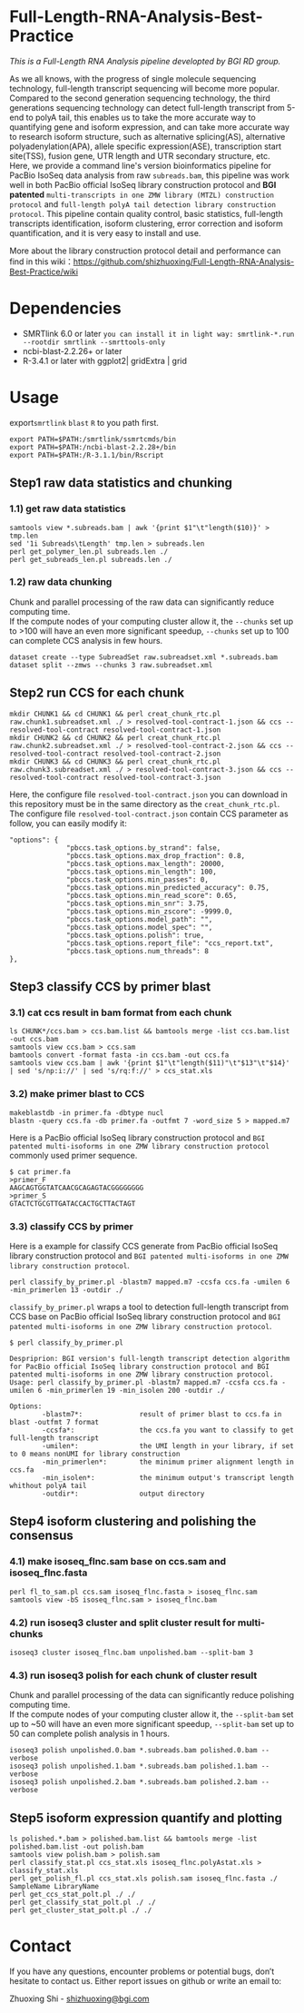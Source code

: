 # Full-Length-RNA-Analysis-Best-Practice
*This is a Full-Length RNA Analysis pipeline developted by BGI RD group.*

As we all knows, with the progress of single molecule sequencing technology, full-length transcript sequencing will become more popular. Compared to the second generation sequencing technology, the third generations sequencing technology can detect full-length transcript from 5-end to polyA tail, this enables us to take the more accurate way to quantifying gene and isoform expression, and can take more accurate way to research isoform structure, such as alternative splicing(AS), alternative polyadenylation(APA), allele specific expression(ASE), transcription start site(TSS), fusion gene, UTR length and UTR secondary structure, etc.   
Here, we provide a command line's version bioinformatics pipeline for PacBio IsoSeq data analysis from raw `subreads.bam`, this pipeline was work well in both PacBio official IsoSeq library construction protocol and **BGI patented** `multi-transcripts in one ZMW library (MTZL) construction protocol` and `full-length polyA tail detection library construction protocol`. This pipeline contain quality control, basic statistics, full-length transcripts identification, isoform clustering, error correction and isoform quantification, and it is very easy to install and use.   

More about the library construction protocol detail and performance can find in this wiki：https://github.com/shizhuoxing/Full-Length-RNA-Analysis-Best-Practice/wiki

# Dependencies   
* SMRTlink 6.0 or later `you can install it in light way: smrtlink-*.run --rootdir smrtlink --smrttools-only`   
* ncbi-blast-2.2.26+ or later   
* R-3.4.1 or later with ggplot2| gridExtra | grid

# Usage
export`smrtlink` `blast` `R` to you path first.
```
export PATH=$PATH:/smrtlink/ssmrtcmds/bin
export PATH=$PATH:/ncbi-blast-2.2.28+/bin
export PATH=$PATH:/R-3.1.1/bin/Rscript
```

## Step1 raw data statistics and chunking
### 1.1) get raw data statistics
```
samtools view *.subreads.bam | awk '{print $1"\t"length($10)}' > tmp.len
sed '1i Subreads\tLength' tmp.len > subreads.len
perl get_polymer_len.pl subreads.len ./
perl get_subreads_len.pl subreads.len ./
```
### 1.2) raw data chunking
Chunk and parallel processing of the raw data can significantly reduce computing time.   
If the compute nodes of your computing cluster allow it, the `--chunks` set up to >100 will have an even more significant speedup, `--chunks` set up to 100 can complete CCS analysis in few hours.
```
dataset create --type SubreadSet raw.subreadset.xml *.subreads.bam
dataset split --zmws --chunks 3 raw.subreadset.xml
```
## Step2 run CCS for each chunk
```
mkdir CHUNK1 && cd CHUNK1 && perl creat_chunk_rtc.pl raw.chunk1.subreadset.xml ./ > resolved-tool-contract-1.json && ccs --resolved-tool-contract resolved-tool-contract-1.json   
mkdir CHUNK2 && cd CHUNK2 && perl creat_chunk_rtc.pl raw.chunk2.subreadset.xml ./ > resolved-tool-contract-2.json && ccs --resolved-tool-contract resolved-tool-contract-2.json  
mkdir CHUNK3 && cd CHUNK3 && perl creat_chunk_rtc.pl raw.chunk3.subreadset.xml ./ > resolved-tool-contract-3.json && ccs --resolved-tool-contract resolved-tool-contract-3.json  
```
Here, the configure file `resolved-tool-contract.json` you can download in this repository must be in the same directory as the `creat_chunk_rtc.pl`.   
The configure file `resolved-tool-contract.json` contain CCS parameter as follow, you can easily modify it:
```
"options": {
              "pbccs.task_options.by_strand": false,
              "pbccs.task_options.max_drop_fraction": 0.8,
              "pbccs.task_options.max_length": 20000,
              "pbccs.task_options.min_length": 100,
              "pbccs.task_options.min_passes": 0,
              "pbccs.task_options.min_predicted_accuracy": 0.75,
              "pbccs.task_options.min_read_score": 0.65,
              "pbccs.task_options.min_snr": 3.75,
              "pbccs.task_options.min_zscore": -9999.0,
              "pbccs.task_options.model_path": "",
              "pbccs.task_options.model_spec": "",
              "pbccs.task_options.polish": true,
              "pbccs.task_options.report_file": "ccs_report.txt",
              "pbccs.task_options.num_threads": 8
},
```
## Step3 classify CCS by primer blast
### 3.1) cat ccs result in bam format from each chunk
```
ls CHUNK*/ccs.bam > ccs.bam.list && bamtools merge -list ccs.bam.list -out ccs.bam  
samtools view ccs.bam > ccs.sam
bamtools convert -format fasta -in ccs.bam -out ccs.fa 
samtools view ccs.bam | awk '{print $1"\t"length($11)"\t"$13"\t"$14}' | sed 's/np:i://' | sed 's/rq:f://' > ccs_stat.xls 
```
### 3.2) make primer blast to CCS
```
makeblastdb -in primer.fa -dbtype nucl
blastn -query ccs.fa -db primer.fa -outfmt 7 -word_size 5 > mapped.m7 
```
Here is a PacBio official IsoSeq library construction protocol and `BGI patented multi-isoforms in one ZMW library construction protocol` commonly used primer sequence.
```
$ cat primer.fa
>primer_F
AAGCAGTGGTATCAACGCAGAGTACGGGGGGGG
>primer_S
GTACTCTGCGTTGATACCACTGCTTACTAGT
```
### 3.3) classify CCS by primer
Here is a example for classify CCS generate from PacBio official IsoSeq library construction protocol and `BGI patented multi-isoforms in one ZMW library construction protocol`.
```
perl classify_by_primer.pl -blastm7 mapped.m7 -ccsfa ccs.fa -umilen 6 -min_primerlen 13 -outdir ./ 
```
`classify_by_primer.pl` wraps a tool to detection full-length transcript from CCS base on PacBio official IsoSeq library construction protocol and `BGI patented multi-isoforms in one ZMW library construction protocol`.
```
$ perl classify_by_primer.pl

Despriprion: BGI version's full-length transcript detection algorithm for PacBio official IsoSeq library construction protocol and BGI patented multi-isoforms in one ZMW library construction protocol.
Usage: perl classify_by_primer.pl -blastm7 mapped.m7 -ccsfa ccs.fa -umilen 6 -min_primerlen 19 -min_isolen 200 -outdir ./

Options:
        -blastm7*:              result of primer blast to ccs.fa in blast -outfmt 7 format
        -ccsfa*:                the ccs.fa you want to classify to get full-length transcript
        -umilen*:               the UMI length in your library, if set to 0 means nonUMI for library construction
        -min_primerlen*:        the minimum primer alignment length in ccs.fa
        -min_isolen*:           the minimum output's transcript length whithout polyA tail
        -outdir*:               output directory
```
## Step4 isoform clustering and polishing the consensus
### 4.1) make isoseq_flnc.sam base on ccs.sam and isoseq_flnc.fasta
```
perl fl_to_sam.pl ccs.sam isoseq_flnc.fasta > isoseq_flnc.sam   
samtools view -bS isoseq_flnc.sam > isoseq_flnc.bam
```
### 4.2) run isoseq3 cluster and split cluster result for multi-chunks
```
isoseq3 cluster isoseq_flnc.bam unpolished.bam --split-bam 3
```
### 4.3) run isoseq3 polish for each chunk of cluster result
Chunk and parallel processing of the data can significantly reduce polishing computing time.   
If the compute nodes of your computing cluster allow it, the `--split-bam` set up to ~50 will have an even more significant speedup, `--split-bam` set up to 50 can complete polish analysis in 1 hours.
```
isoseq3 polish unpolished.0.bam *.subreads.bam polished.0.bam --verbose
isoseq3 polish unpolished.1.bam *.subreads.bam polished.1.bam --verbose
isoseq3 polish unpolished.2.bam *.subreads.bam polished.2.bam --verbose
```
## Step5 isoform expression quantify and plotting
```
ls polished.*.bam > polished.bam.list && bamtools merge -list polished.bam.list -out polish.bam
samtools view polish.bam > polish.sam
perl classify_stat.pl ccs_stat.xls isoseq_flnc.polyAstat.xls > classify_stat.xls
perl get_polish_fl.pl ccs_stat.xls polish.sam isoseq_flnc.fasta ./ SampleName LibraryName
perl get_ccs_stat_polt.pl ./ ./
perl get_classify_stat_polt.pl ./ ./
perl get_cluster_stat_polt.pl ./ ./
```

# Contact
If you have any questions, encounter problems or potential bugs, don’t hesitate to contact us. Either report issues on github or write an email to:

Zhuoxing Shi - shizhuoxing@bgi.com

